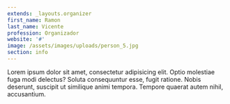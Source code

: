 ```yaml
---
extends: _layouts.organizer
first_name: Ramon
last_name: Vicente
profession: Organizador
website: '#'
image: /assets/images/uploads/person_5.jpg
section: info
---
```

Lorem ipsum dolor sit amet, consectetur adipisicing elit. Optio molestiae fuga modi delectus? Soluta consequuntur esse, fugit ratione. Nobis deserunt, suscipit ut similique animi tempora. Tempore quaerat autem nihil, accusantium.
